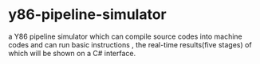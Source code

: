 # y86-pipeline-simulator
a Y86 pipeline simulator which can compile source codes into machine codes and can run basic instructions , the real-time results(five stages) of which will be shown on a C# interface.
